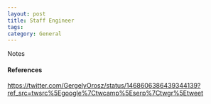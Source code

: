 ```yaml
---
layout: post
title: Staff Engineer
tags: 
category: General
---
```


Notes

#### References

https://twitter.com/GergelyOrosz/status/1468606386439344139?ref_src=twsrc%5Egoogle%7Ctwcamp%5Eserp%7Ctwgr%5Etweet  
